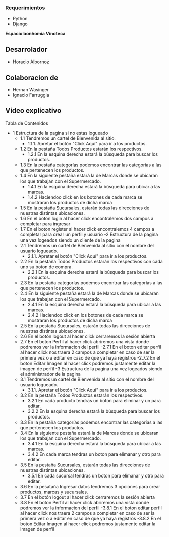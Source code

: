 ### Requerimientos

- Python
- Django

****Espacio bonhomia Vinoteca****

## Desarrolador ##
 - Horacio Albornoz
## Colaboracion de ##
 - Hernan Wasinger
 - Ignacio Farruggia


## Video explicativo ##



Tabla de Contenidos
  - 1 Estructura de la pagina si no estas logueado
    - 1.1  Tendremos un cartel de Bienvenida al sitio.
      - 1.1.1. Apretar el botón "Click Aquí" para ir a los productos.
    - 1.2 En la pestaña Todos Productos estarán los respectivos.
      - 1.2.1 En la esquina derecha estará la búsqueda para buscar los productos.
    - 1.3 En la pestaña categorías podemos encontrar las categorías a las que pertenecen los productos.
    - 1.4 En la siguiente pestaña estará la de Marcas donde se ubicaran los que trabajan con el Supermercado.
      - 1.4.1 En la esquina derecha estará la búsqueda para ubicar a las marcas.
      - 1.4.2 Haciendoo click en los botones de cada marca se mostraran los productos de dicha marca
    - 1.5 En la pestaña Sucursales, estarán todas las direcciones de nuestras distintas ubicaciones.
    - 1.6 En el boton login al hacer click encontralemos dos campos a completar para ingresar
    - 1.7 En el boton register al hacer click encontralemos 4 campos a completar para crear un perfil y usuario
  -2 Estructura de la pagina una vez logeados siendo un cliente de la pagina
    - 2.1 Tendremos un cartel de Bienvenida al sitio con el nombre del usuario logueado.
      - 2.1.1. Apretar el botón "Click Aquí" para ir a los productos.
    - 2.2 En la pestaña Todos Productos estarán los respectivos con cada uno su boton de compra.
      - 2.2.1 En la esquina derecha estará la búsqueda para buscar los productos.
    - 2.3 En la pestaña categorías podemos encontrar las categorías a las que pertenecen los productos.
    - 2.4 En la siguiente pestaña estará la de Marcas donde se ubicaran los que trabajan con el Supermercado.
      - 2.4.1 En la esquina derecha estará la búsqueda para ubicar a las marcas.
      - 2.4.2 Haciendoo click en los botones de cada marca se mostraran los productos de dicha marca
    - 2.5 En la pestaña Sucursales, estarán todas las direcciones de nuestras distintas ubicaciones.
    - 2.6 En el botón logout al hacer click cerraremos la sesión abierta
    - 2.7 En el boton Perfil al hacer click abriremos una vista donde podremos ver la informacion del perfil
      -2.7.1 En el boton editar perfil al hacer click nos traera 2 campos a completar en caso de ser la primera vez o a editar en caso de que ya haya registros
      -2.7.2 En el boton Editar Imagen al hacer click podremos justamente editar la imagen de perfil
  -3 Estructura de la pagina una vez logeados siendo el administrador de la pagina
    - 3.1 Tendremos un cartel de Bienvenida al sitio con el nombre del usuario logueado.
      - 3.1.1. Apretar el botón "Click Aquí" para ir a los productos.
    - 3.2 En la pestaña Todos Productos estarán los respectivos.
      - 3.2.1 En cada producto tendras un boton para eliminar y un para editar.
      - 3.2.2 En la esquina derecha estará la búsqueda para buscar los productos.
    - 3.3 En la pestaña categorías podemos encontrar las categorías a las que pertenecen los productos.
    - 3.4 En la siguiente pestaña estará la de Marcas donde se ubicaran los que trabajan con el Supermercado.
      - 3.4.1 En la esquina derecha estará la búsqueda para ubicar a las marcas.
      - 3.4.2 En cada marca tendras un boton para elimanar y otro para editar.
    - 3.5 En la pestaña Sucursales, estarán todas las direcciones de nuestras distintas ubicaciones.
        - 3.5.1 En cada sucursal tendras un boton para elimanar y otro para editar.
    - 3.6 En la pesataña Ingresar datos tendremos 3 opciones para crear productos, marcas y sucursales.
    - 3.7 En el botón logout al hacer click cerraremos la sesión abierta
    - 3.8 En el boton Perfil al hacer click abriremos una vista donde podremos ver la informacion del perfil
      -3.8.1 En el boton editar perfil al hacer click nos traera 2 campos a completar en caso de ser la primera vez o a editar en caso de que ya haya registros
      -3.8.2 En el boton Editar Imagen al hacer click podremos justamente editar la imagen de perfil
